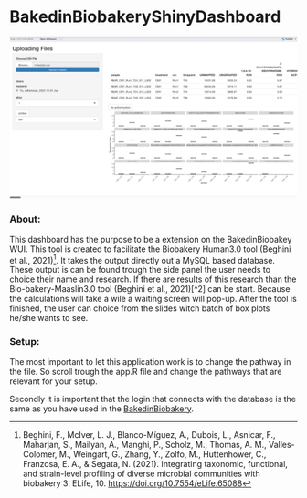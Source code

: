 # BakedinBiobakeryShinyDashboard

![Flowchart application](static/img/dashboard.png)

### About:

This dashboard has the purpose to be a extension on the BakedinBiobakey WUI. This tool is created to facilitate the Biobakery Human3.0 tool (Beghini et al., 2021)[^1]. It takes the output directly out a MySQL based database. These output is can be found trough the side panel the user needs to choice their name and research. If there are results of this research than the Bio-bakery-Maaslin3.0 tool (Beghini et al., 2021)[^2] can be start. Because the calculations will take a wile a waiting screen will pop-up. After the tool is finished, the user can choice from the slides witch batch of box plots he/she wants to see.



### Setup:

The most important to let this application work is to change the pathway in the file. So scroll trough the app.R file and change the pathways that are relevant for your setup.

Secondly it is important that the login that connects with the database is the same as you have used in the [BakedinBiobakery](https://github.com/GitMasterBart/BakedInBiobakery). 






[^1]: Beghini, F., McIver, L. J., Blanco-Míguez, A., Dubois, L., Asnicar, F., Maharjan, S., Mailyan, A., Manghi, P., Scholz, M., Thomas, A. M., Valles-Colomer, M., Weingart, G., Zhang, Y., Zolfo, M., Huttenhower, C., Franzosa, E. A., & Segata, N. (2021). Integrating taxonomic, functional, and strain-level profiling of diverse microbial communities with biobakery 3. ELife, 10. <https://doi.org/10.7554/eLife.65088>